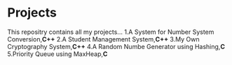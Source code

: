 # Projects
This repositry contains all my projects...
1.A System for Number System Conversion,**C++**
2.A Student Management System,**C++**
3.My Own Cryptography System,**C++**
4.A Random Numbe Generator using Hashing,**C**
  5.Priority Queue using MaxHeap,**C**
